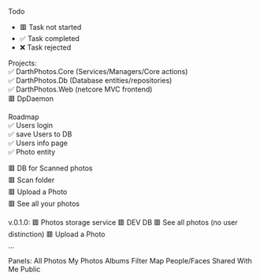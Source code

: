 Todo
- 🟥 Task not started
- ✅ Task completed
- ❌ Task rejected


Projects:  
✅ DarthPhotos.Core (Services/Managers/Core actions)  
✅ DarthPhotos.Db (Database entities/repositories)  
✅ DarthPhotos.Web (netcore MVC frontend)  
🟥 DpDaemon  
  
Roadmap  
✅ Users login  
✅ save Users to DB  
✅ Users info page  
✅ Photo entity  

🟥 DB for Scanned photos  
🟥 Scan folder  
🟥 Upload a Photo  
🟥 See all your photos


v.0.1.0:
🟥 Photos storage service
🟥 DEV DB
🟥 See all photos (no user distinction)
🟥 Upload a Photo  
...  


Panels:
All Photos
My Photos
Albums
Filter
Map
People/Faces
Shared With Me
Public



